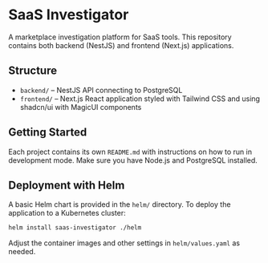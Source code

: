 # SaaS Investigator

A marketplace investigation platform for SaaS tools. This repository contains both
backend (NestJS) and frontend (Next.js) applications.

## Structure

- `backend/` – NestJS API connecting to PostgreSQL
- `frontend/` – Next.js React application styled with Tailwind CSS and using shadcn/ui with MagicUI components

## Getting Started

Each project contains its own `README.md` with instructions on how to run in
development mode. Make sure you have Node.js and PostgreSQL installed.

## Deployment with Helm

A basic Helm chart is provided in the `helm/` directory. To deploy the application to a Kubernetes cluster:

```bash
helm install saas-investigator ./helm
```

Adjust the container images and other settings in `helm/values.yaml` as needed.
